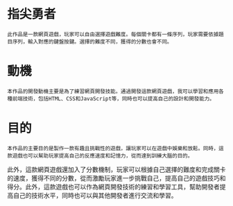 # 指尖勇者
    此作品是一款網頁遊戲，玩家可以自由選擇遊戲難度。每個關卡都有一條序列，玩家需要依據題目序列，輸入對應的鍵盤按鍵。選擇的難度不同，獲得的分數也會不同。  
# 動機
    本作品的開發動機主要是為了練習網頁開發技能。通過開發這款網頁遊戲，我可以學習和應用各種前端技術，包括HTML、CSS和JavaScript等，同時也可以提高自己的設計和開發能力。
# 目的
    本作品的主要目的是製作一款有趣且挑戰性的遊戲，讓玩家可以在遊戲中娛樂和放鬆。同時，這款遊戲也可以幫助玩家提高自己的反應速度和記憶力，從而達到訓練大腦的目的。

  此外，這款網頁遊戲還加入了分數機制，玩家可以根據自己選擇的難度和完成關卡的速度，獲得不同的分數，從而激勵玩家進一步挑戰自己，提高自己的遊戲技巧和得分。此外，這款遊戲也可以作為網頁開發技術的練習和學習工具，幫助開發者提高自己的技術水平，同時也可以與其他開發者進行交流和學習。
